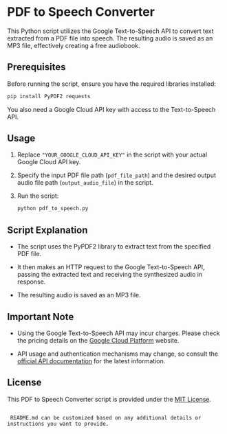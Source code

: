 
# PDF to Speech Converter

This Python script utilizes the Google Text-to-Speech API to convert text extracted from a PDF file into speech. The resulting audio is saved as an MP3 file, effectively creating a free audiobook.

## Prerequisites

Before running the script, ensure you have the required libraries installed:

```bash
pip install PyPDF2 requests
```

You also need a Google Cloud API key with access to the Text-to-Speech API.

## Usage

1. Replace `"YOUR_GOOGLE_CLOUD_API_KEY"` in the script with your actual Google Cloud API key.

2. Specify the input PDF file path (`pdf_file_path`) and the desired output audio file path (`output_audio_file`) in the script.

3. Run the script:

   ```bash
   python pdf_to_speech.py
   ```

## Script Explanation

- The script uses the PyPDF2 library to extract text from the specified PDF file.

- It then makes an HTTP request to the Google Text-to-Speech API, passing the extracted text and receiving the synthesized audio in response.

- The resulting audio is saved as an MP3 file.

## Important Note

- Using the Google Text-to-Speech API may incur charges. Please check the pricing details on the [Google Cloud Platform](https://cloud.google.com/text-to-speech/pricing) website.

- API usage and authentication mechanisms may change, so consult the [official API documentation](https://cloud.google.com/text-to-speech/docs/reference/rest) for the latest information.

## License

This PDF to Speech Converter script is provided under the [MIT License](LICENSE).
```

 README.md can be customized based on any additional details or instructions you want to provide.